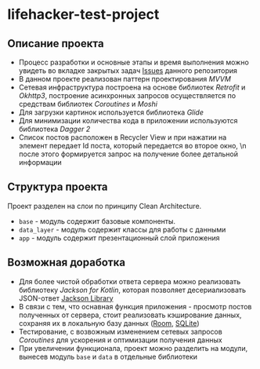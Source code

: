 # lifehacker-test-project

## Описание проекта
* Процесс разработки и основные этапы и время выполнения можно увидеть во вкладке закрытых задач [Issues](https://github.com/realist-pessimist/lifehacker-test-project/issues?q=is%3Aissue+is%3Aclosed) данного репозитория  
* В данном проекте реализован паттерн проектирования *MVVM*
* Сетевая инфраструктура построена на основе библиотек *Retrofit* и *Okhttp3*, построение асинхронных запросов осуществляется по средствам библиотек *Coroutines* и *Moshi* 
* Для загрузки картинок используется библиотека *Glide*
* Для минимизации количества кода в приложении используются библиотека *Dagger 2*
* Список постов расположен в Recycler View и при нажатии на элемент передает Id поста, который передается во второе окно, \n после этого формируется запрос на получение более детальной информации

## Структура проекта
Проект разделен на слои по принципу Clean Architecture.
* `base` - модуль содержит базовые компоненты.
* `data_layer` - модуль содержит классы для работы с данными 
* `app` - модуль содержит презентационный слой приложения

## Возможная доработка
* Для более чистой обработки ответа сервера можно реализовать библиотеку *Jackson for Kotlin*, которая позволяет десериализовать JSON-ответ [Jackson Library](https://www.baeldung.com/jackson-kotlin)
* В связи с тем, что оснавная функция приложения - просмотр постов полученных от сервера, стоит реализовать кэширование данных, сохраняя их в локальную базу данных ([Room](https://developer.android.com/topic/libraries/architecture/room), [SQLite](https://developer.android.com/training/data-storage/sqlite))
* Тестирование, с возвожным изменением сетевых запросов *Coroutines* для ускорения и оптимизации получения данных
* При увеличении функционала, проект можно разделить на модули, вынесев модуль `base` и `data` в отдельные библиотеки

